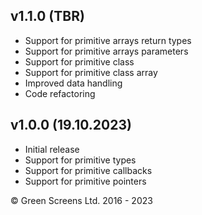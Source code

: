 
## v1.1.0 (TBR)
 - Support for primitive arrays return types
 - Support for primitive arrays parameters
 - Support for primitive class 
 - Support for primitive class array
 - Improved data handling
 - Code refactoring

## v1.0.0 (19.10.2023)

 - Initial release
 - Support for primitive types
 - Support for primitive callbacks 
 - Support for primitive pointers

&copy; Green Screens Ltd. 2016 - 2023